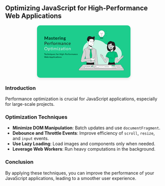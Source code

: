## Optimizing JavaScript for High-Performance Web Applications

<img src="../assets/blogs/optimization.png" alt="JavaScript Performance">

<style>
  img {
    display: block;
    margin: 0 auto;
    border-radius: 10px;
    box-shadow: 0 4px 8px rgba(0, 0, 0, 0.1);
  }
</style>

### Introduction

Performance optimization is crucial for JavaScript applications, especially for large-scale projects.

### Optimization Techniques

- **Minimize DOM Manipulation**: Batch updates and use `documentFragment`.
- **Debounce and Throttle Events**: Improve efficiency of `scroll`, `resize`, and `input` events.
- **Use Lazy Loading**: Load images and components only when needed.
- **Leverage Web Workers**: Run heavy computations in the background.

### Conclusion

By applying these techniques, you can improve the performance of your JavaScript applications, leading to a smoother user experience.
